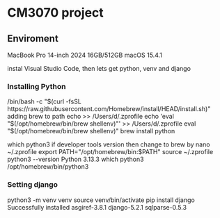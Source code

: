 # CM3070 project


## Enviroment 
MacBook Pro 14-inch 2024 16GB/512GB 
macOS 15.4.1

instal Visual Studio Code, then lets get python, venv and django 
### Installing Python 
/bin/bash -c "$(curl -fsSL https://raw.githubusercontent.com/Homebrew/install/HEAD/install.sh)"
adding brew to path 
    echo >> /Users/d/.zprofile
    echo 'eval "$(/opt/homebrew/bin/brew shellenv)"' >> /Users/d/.zprofile
    eval "$(/opt/homebrew/bin/brew shellenv)"
brew install python

which python3
if developer tools version then change to brew by 
nano ~/.zprofile
export PATH="/opt/homebrew/bin:$PATH"
source ~/.zprofile
python3 --version
Python 3.13.3
which python3 
/opt/homebrew/bin/python3

### Setting django 
python3 -m venv venv 
source venv/bin/activate
pip install django
Successfully installed asgiref-3.8.1 django-5.2.1 sqlparse-0.5.3


